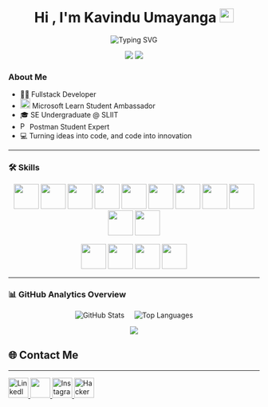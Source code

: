 <h1 align="center">Hi , I'm Kavindu Umayanga <img src="https://raw.githubusercontent.com/MartinHeinz/MartinHeinz/master/wave.gif" width="28px"/></h1>

<p align="center">
  <img src="https://readme-typing-svg.demolab.com?font=Fira+Code&pause=1000&color=1ae0ff&center=true&vCenter=true&width=435&lines=I'm+a+Full-Stack+Developer" alt="Typing SVG" />
</p>

<p align="center">
  <img src="https://img.shields.io/github/followers/kavinduumayanga?label=Follow&style=social" />
  <img src="https://img.shields.io/github/stars/kavinduumayanga?style=social" />
</p>


### About Me

- 👨‍💻 Fullstack Developer
- <img src="https://miro.medium.com/v2/resize:fit:1400/format:webp/1*fMCdGCokXoh8CECCD7j9Og.png" alt="Beta MLSA Badge" width="20"/> Microsoft Learn Student Ambassador 
- 🎓 SE Undergraduate @ SLIIT  
- <img src="https://cdn.iconscout.com/icon/free/png-512/free-postman-logo-icon-download-in-svg-png-gif-file-formats--technology-social-media-company-brand-vol-5-pack-logos-icons-2945092.png?f=webp&w=512" alt="Postman Logo" width="15"/> Postman Student Expert   
- 💻 Turning ideas into code, and code into innovation


---

### 🛠️ Skills

<p align="center">
  <img src="https://cdn.jsdelivr.net/gh/devicons/devicon/icons/html5/html5-original.svg" width="50" height="50"/>
  <img src="https://cdn.jsdelivr.net/gh/devicons/devicon/icons/css3/css3-original.svg" width="50" height="50"/>
  <img src="https://cdn.jsdelivr.net/gh/devicons/devicon/icons/javascript/javascript-original.svg" width="50" height="50"/>
  <img src="https://cdn.jsdelivr.net/gh/devicons/devicon/icons/typescript/typescript-original.svg" width="50" height="50"/>
  <img src="https://cdn.jsdelivr.net/gh/devicons/devicon/icons/react/react-original.svg" width="50" height="50"/>
  <img src="https://cdn.jsdelivr.net/gh/devicons/devicon/icons/nodejs/nodejs-original.svg" width="50" height="50"/>
  <img src="https://cdn.jsdelivr.net/gh/devicons/devicon/icons/express/express-original.svg" width="50" height="50"/>
  <img src="https://cdn.jsdelivr.net/gh/devicons/devicon/icons/mongodb/mongodb-original.svg" width="50" height="50"/>
  <img src="https://cdn.jsdelivr.net/gh/devicons/devicon/icons/mysql/mysql-original.svg" width="50" height="50"/>
  <img src="https://cdn.jsdelivr.net/gh/devicons/devicon/icons/python/python-original.svg" width="50" height="50"/>
  <img src="https://cdn.jsdelivr.net/gh/devicons/devicon/icons/java/java-original.svg" width="50" height="50"/>
</p>
<p align="center">
  <img src="https://cdn.jsdelivr.net/gh/devicons/devicon/icons/git/git-original.svg" width="50" height="50"/>
  <img src="https://cdn.jsdelivr.net/gh/devicons/devicon/icons/github/github-original.svg" width="50" height="50"/>
  <img src="https://cdn.jsdelivr.net/gh/devicons/devicon/icons/bootstrap/bootstrap-original.svg" width="50" height="50"/>
  <img src="https://cdn.jsdelivr.net/gh/devicons/devicon/icons/figma/figma-original.svg" width="50" height="50"/>
</p>

---

### 📊 GitHub Analytics Overview

<div align="center" style="display: flex; justify-content: center; gap: 20px; flex-wrap: wrap;">
  
  <!-- GitHub Stats Card -->
  <img src="https://github-readme-stats.vercel.app/api?username=kavinduumayanga&show_icons=true&hide_title=false&hide_rank=false&include_all_commits=true&count_private=true&theme=github_dark&hide_border=false&custom_title=Kavindu%20Umayanga's%20GitHub%20Stats" alt="GitHub Stats" />

  <!-- Most Used Languages Card -->
  <img src="https://github-readme-stats.vercel.app/api/top-langs/?username=kavinduumayanga&layout=compact&theme=github_dark&langs_count=8&hide_border=false&custom_title=Most%20Used%20Languages" alt="Top Languages" />

</div>

<!-- GitHub Streak (Centered) -->
<p align="center">
  <img src="https://streak-stats.demolab.com?user=kavinduumayanga&theme=highcontrast&hide_border=false&ring=ff8c00&fire=ff8c00&currStreakNum=ffffff&currStreakLabel=ff8c00&sideNums=ffffff&dates=cccccc" />
</p>

<h2 align="left">🌐 Contact Me</h2>
<hr/>

<p align="left">
  <a href="https://www.linkedin.com/in/kavindu-umayanga-93239b319" target="_blank">
    <img src="https://cdn.iconscout.com/icon/free/png-512/free-linkedin-icon-download-in-svg-png-gif-file-formats--social-network-media-pack-logos-icons-3357716.png?f=webp&w=512" alt="LinkedIn" width="40" height="40" />
  </a>

  <a href="https://www.facebook.com/kavindu.umayangana.79/" target="_blank">
    <img src="https://cdn.iconscout.com/icon/free/png-512/free-facebook-logo-icon-download-in-svg-png-gif-file-formats--meta-social-media-fb-apps-pack-logos-icons-8461536.png?f=webp&w=512" width="40" height="40" />
  </a>

  <a href="https://www.instagram.com/kavinduumayanga_/" target="_blank">
    <img src="https://cdn.iconscout.com/icon/free/png-512/free-instagram-logo-icon-download-in-svg-png-gif-file-formats--social-media-apps-pack-logos-icons-8461537.png?f=webp&w=512" alt="Instagram" width="40" height="40" />
  </a>

  <a href="https://cdn-1.webcatalog.io/catalog/hackerrank/hackerrank-icon-filled-256.webp?v=1714774596837" target="_blank">
    <img src="https://cdn.jsdelivr.net/gh/simple-icons/simple-icons/icons/hackerrank.svg" alt="HackerRank" width="40" height="40" />
  </a>
</p>
